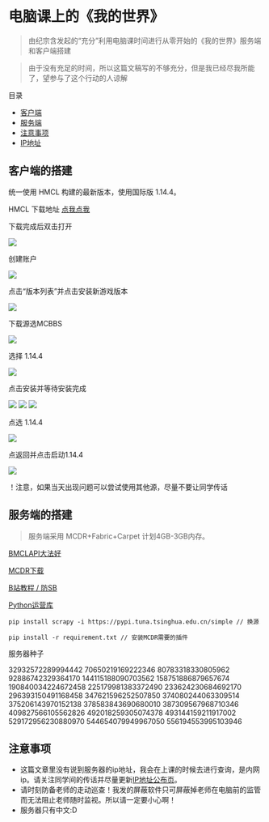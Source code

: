 # 电脑课上的《我的世界》

>由纪宗含发起的“充分”利用电脑课时间进行从零开始的《我的世界》服务端和客户端搭建

>由于没有充足的时间，所以这篇文稿写的不够充分，但是我已经尽我所能了，望参与了这个行动的人谅解

目录
- [客户端](#客户端的搭建)
- [服务端](#服务端的搭建)
- [注意事项](#注意事项)
- [IP地址](./ip.md)

## 客户端的搭建

统一使用 HMCL 构建的最新版本，使用国际版 1.14.4。

HMCL 下载地址 [点我点我](./files/HMCL.jar)

下载完成后双击打开

![](https://cdn.jsdelivr.net/gh/Nofated095/computer-class-mc@master/assets/client/step1.png)

创建账户

![](https://cdn.jsdelivr.net/gh/Nofated095/computer-class-mc@master/assets/client/step2.png)

点击“版本列表”并点击安装新游戏版本

![](https://cdn.jsdelivr.net/gh/Nofated095/computer-class-mc@master/assets/client/step3.png)

下载源选MCBBS

![](https://cdn.jsdelivr.net/gh/Nofated095/computer-class-mc@master/assets/client/step4.png)

选择 1.14.4

![](https://cdn.jsdelivr.net/gh/Nofated095/computer-class-mc@master/assets/client/step5.png)

点击安装并等待安装完成

![](https://cdn.jsdelivr.net/gh/Nofated095/computer-class-mc@master/assets/client/step6.png)
![](https://cdn.jsdelivr.net/gh/Nofated095/computer-class-mc@master/assets/client/step7.png)
![](https://cdn.jsdelivr.net/gh/Nofated095/computer-class-mc@master/assets/client/step8.png)

点选 1.14.4

![](https://cdn.jsdelivr.net/gh/Nofated095/computer-class-mc@master/assets/client/step9.png)

点返回并点击启动1.14.4

![](https://cdn.jsdelivr.net/gh/Nofated095/computer-class-mc@master/assets/client/step10.png)

！注意，如果当天出现问题可以尝试使用其他源，尽量不要让同学传话

## 服务端的搭建

>服务端采用 MCDR+Fabric+Carpet 计划4GB-3GB内存。

[BMCLAPI大法好](https://bmclapidoc.bangbang93.com/)

[MCDR下载](https://github.com/Fallen-Breath/MCDReforged/releases)

[B站教程 / 防SB](https://www.bilibili.com/video/BV1ye411x7Vb)

[Python运营库](./files/python-3.8.5-amd64.exe)



    pip install scrapy -i https://pypi.tuna.tsinghua.edu.cn/simple // 换源

    pip install -r requirement.txt // 安装MCDR需要的插件

服务器种子

32932572289994442
70650219169222346
80783318330805962
92886742329364170
144115188090703562
158751886879657674
190840034224672458
225179981383372490
233624230684692170
296393150491168458
347621596252507850
374080244063309514
375206143970152138
378583843690680010
387309567968710346
409827566105562826
492018259305074378
493144159211917002
529172956230880970
544654079949967050
556194553995103946

## 注意事项

- 这篇文章里没有说到服务器的ip地址，我会在上课的时候去进行查询，是内网ip。请关注同学间的传话并尽量更新[IP地址公布页](./ip.md)。
- 请时刻防备老师的走动巡查！我发的屏蔽软件只可屏蔽掉老师在电脑前的监管而无法阻止老师随时监视。所以请一定要小心啊！
- 服务器只有中文:D